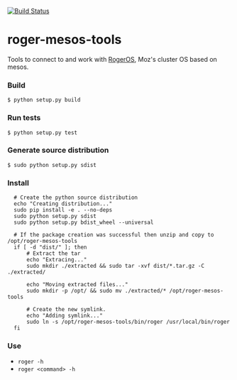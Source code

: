 [![Build Status](https://travis-ci.com/seomoz/roger-mesos-tools.svg?token=6DpHsyxZF1vHyofoTmq1&branch=master)](https://travis-ci.com/seomoz/roger-mesos-tools)

# roger-mesos-tools

Tools to connect to and work with [RogerOS](https://github.com/seomoz/roger-mesos), Moz's cluster OS based on mesos.

### Build
`$ python setup.py build`

### Run tests
`$ python setup.py test`

### Generate source distribution
`$ sudo python setup.py sdist`

### Install
```
  # Create the python source distribution
  echo "Creating distribution..."
  sudo pip install -e . --no-deps
  sudo python setup.py sdist
  sudo python setup.py bdist_wheel --universal

  # If the package creation was successful then unzip and copy to /opt/roger-mesos-tools
  if [ -d "dist/" ]; then
      # Extract the tar
      echo "Extracing..."
      sudo mkdir ./extracted && sudo tar -xvf dist/*.tar.gz -C ./extracted/

      echo "Moving extracted files..."
      sudo mkdir -p /opt/ && sudo mv ./extracted/* /opt/roger-mesos-tools

      # Create the new symlink.
      echo "Adding symlink..."
      sudo ln -s /opt/roger-mesos-tools/bin/roger /usr/local/bin/roger
  fi
```

### Use
* `roger -h`
* `roger <command> -h`
